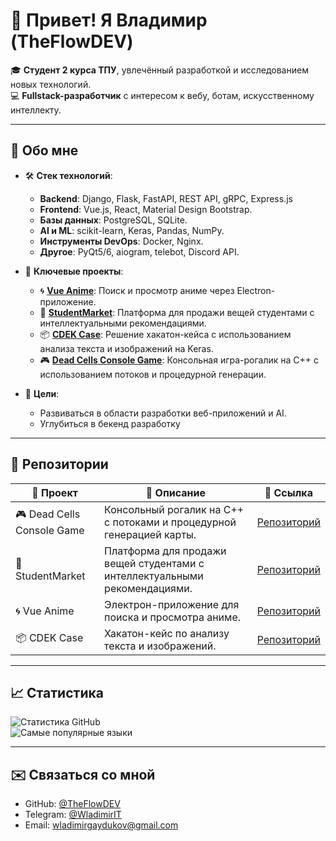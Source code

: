 # 👋 Привет! Я Владимир (TheFlowDEV)  

🎓 **Студент 2 курса ТПУ**, увлечённый разработкой и исследованием новых технологий.  
💻 **Fullstack-разработчик** с интересом к вебу, ботам, искусственному интеллекту.

---

## 🚀 Обо мне  
- 🛠️ **Стек технологий**:  
  - **Backend**: Django, Flask, FastAPI, REST API, gRPC, Express.js
  - **Frontend**: Vue.js, React, Material Design Bootstrap.  
  - **Базы данных**: PostgreSQL, SQLite.  
  - **AI и ML**: scikit-learn, Keras, Pandas, NumPy.  
  - **Инструменты DevOps**: Docker, Nginx.  
  - **Другое**: PyQt5/6, aiogram, telebot, Discord API.  

- 🧩 **Ключевые проекты**:  
  - 🌀 [**Vue Anime**](https://github.com/TheFlowDEV/vue_anime_public): Поиск и просмотр аниме через Electron-приложение.  
  - 🛒 [**StudentMarket**](https://github.com/TheFlowDEV/site_avito_public): Платформа для продажи вещей студентами с интеллектуальными рекомендациями.  
  - 📦 [**CDEK Case**](https://github.com/TheFlowDEV/cdek_case): Решение хакатон-кейса с использованием анализа текста и изображений на Keras.  
  - 🎮 [**Dead Cells Console Game**](https://github.com/TheFlowDEV/game): Консольная игра-рогалик на C++ с использованием потоков и процедурной генерации.  

- 🎯 **Цели**:  
  - Развиваться в области разработки веб-приложений и AI.  
  - Углубиться в бекенд разработку 

---

## 🌟 Репозитории  

| 📂 Проект                 | 📝 Описание                                                                                  | 🔗 Ссылка                                              |
|---------------------------|----------------------------------------------------------------------------------------------|-------------------------------------------------------|
| 🎮 Dead Cells Console Game | Консольный рогалик на C++ с потоками и процедурной генерацией карты.                         | [Репозиторий](https://github.com/TheFlowDEV/game)     |
| 🛒 StudentMarket           | Платформа для продажи вещей студентами с интеллектуальными рекомендациями.                   | [Репозиторий](https://github.com/TheFlowDEV/site_avito_public) |
| 🌀 Vue Anime               | Электрон-приложение для поиска и просмотра аниме.                                           | [Репозиторий](https://github.com/TheFlowDEV/vue_anime_public) |
| 📦 CDEK Case               | Хакатон-кейс по анализу текста и изображений.                                               | [Репозиторий](https://github.com/TheFlowDEV/cdek_case) |

---

## 📈 Статистика  
![Статистика GitHub](https://github-readme-stats.vercel.app/api?username=TheFlowDEV&show_icons=true&theme=radical)  
![Самые популярные языки](https://github-readme-stats.vercel.app/api/top-langs/?username=TheFlowDEV&layout=compact&theme=radical)  

---

## ✉️ Связаться со мной  
- GitHub: [@TheFlowDEV](https://github.com/TheFlowDEV)  
- Telegram: [@WladimirIT](https://t.me/WladimirIT)  
- Email: wladimirgaydukov@gmail.com

